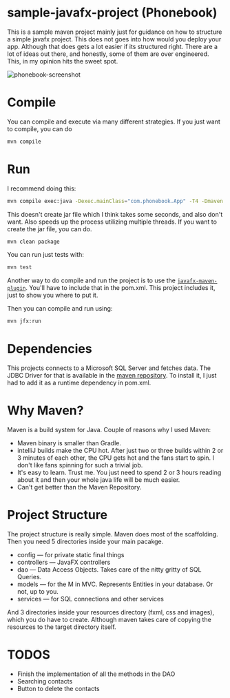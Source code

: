 # sample-javafx-project (Phonebook)
This is a sample maven project mainly just for guidance on how to structure a simple javafx project. This does not goes into how would you deploy your app. Although that does gets a lot easier if its structured right.
There are a lot of ideas out there, and honestly, some of them are over engineered. This, in my opinion hits the sweet spot.

![phonebook-screenshot](https://i.postimg.cc/xdFGgPzB/Screen-Shot-2019-03-29-at-5-12-38-PM.png)

# Compile
You can compile and execute via many different strategies. If you just want to compile, you can do

```bash
mvn compile
```
# Run
I recommend doing this:

```bash
mvn compile exec:java -Dexec.mainClass="com.phonebook.App" -T4 -Dmaven.test.skip=true
```

This doesn't create jar file which I think takes some seconds, and also don't want. Also speeds up the process utilizing multiple threads.
If you want to create the jar file, you can do. 
```bash
mvn clean package
```
You can run just tests with:

```bash
mvn test
```
Another way to do compile and run the project is to use the [`javafx-maven-plugin`](https://mvnrepository.com/artifact/com.microsoft.sqlserver/mssql-jdbc/7.2.1.jre8). You'll have to include that in the pom.xml. This project includes it, just to show you where to put it.

Then you can compile and run using:

```bash
mvn jfx:run
```

# Dependencies
This projects connects to a Microsoft SQL Server and fetches data. The JDBC Driver for that is available in the [maven repository](https://mvnrepository.com/artifact/com.microsoft.sqlserver/mssql-jdbc).
To install it, I just had to add it as a runtime dependency in pom.xml.

# Why Maven? 
Maven is a build system for Java. Couple of reasons why I used Maven:

  + Maven binary is smaller than Gradle.
  + intelliJ builds make the CPU hot. After just two or three builds within 2 or 3 minutes of each other, the CPU gets hot and the fans start to spin. I don't like fans spinning for such a trivial job.
  + It's easy to learn. Trust me. You just need to spend 2 or 3 hours reading about it and then your whole java life will be much easier.
  + Can't get better than the Maven Repository.

# Project Structure
The project structure is really simple. Maven does most of the scaffolding. Then you need 5 directories inside your main pacakge.

  + config — for private static final things
  + controllers — JavaFX controllers
  + dao — Data Access Objects. Takes care of the nitty gritty of SQL Queries.
  + models — for the M in MVC. Represents Entities in your database. Or not, up to you.
  + services — for SQL connections and other services

And 3 directories inside your resources directory (fxml, css and images), which you do have to create. Although maven takes care of copying the resources to the target directory itself. 

# TODOS
  + Finish the implementation of all the methods in the DAO
  + Searching contacts
  + Button to delete the contacts
